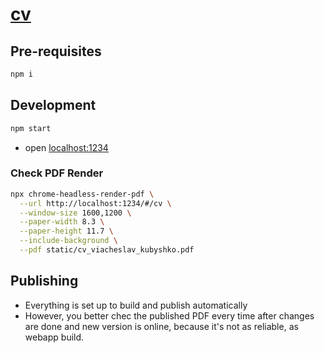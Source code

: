 # [cv](https://cv)

## Pre-requisites

```sh
npm i
```

## Development

```sh
npm start
```

- open [localhost:1234](http://localhost:1234)

### Check PDF Render

```sh
npx chrome-headless-render-pdf \
  --url http://localhost:1234/#/cv \
  --window-size 1600,1200 \
  --paper-width 8.3 \
  --paper-height 11.7 \
  --include-background \
  --pdf static/cv_viacheslav_kubyshko.pdf
```

## Publishing

- Everything is set up to build and publish automatically
- However, you better chec the published PDF every time after changes are done and new version is online, because it's not as reliable, as webapp build.
